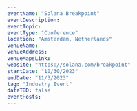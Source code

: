 ```yaml
---
eventName: "Solana Breakpoint"
eventDescription: 
eventTopic: 
eventType: "Conference"
location: "Amsterdam, Netherlands"
venueName: 
venueAddress: 
venueMapsLink: 
website: "https://solana.com/breakpoint"
startDate: "10/30/2023"
endDate: "11/3/2023"
tag: "Industry Event"
dateTBD: false
eventHosts:
---
```

